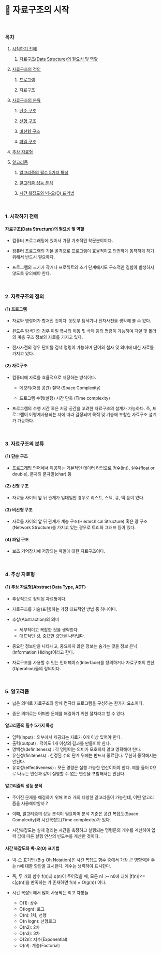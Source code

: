 # 📕 자료구조의 시작

<br>

### 목차

1. [시작하기 전에](#1-시작하기-전에)

    1. [자료구조(Data Structure)의 필요성 및 역할](#자료구조data-structure의-필요성-및-역할)

2. [자료구조의 정의](#2-자료구조의-정의)

    1. [프로그램](#1-프로그램)
    
    2. [자료구조](#2-자료구조)

3. [자료구조의 분류](#3-자료구조의-분류)

    1. [단순 구조](#1-단순-구조)

    2. [선형 구조](#2-선형-구조)

    3. [비선형 구조](#3-비선형-구조)

    4. [파일 구조](#4-파일-구조)

4. [추상 자료형](#4-추상-자료형)

5. [알고리즘](#5-알고리즘)

    1. [알고리즘의 필수 5가지 특성](#알고리즘의-필수-5가지-특성)

    2. [알고리즘 성능 분석](#알고리즘의-성능-분석)

    3. [시간 복잡도와 빅-오(O) 표기법](#시간-복잡도와-빅-오o-표기법)



<br>

### 1. 시작하기 전에

#### 자료구조(Data Structure)의 필요성 및 역할

- 컴퓨터 프로그래밍에 있어서 가장 기초적인 학문분야이다.

- 컴퓨터 프로그램의 기본 골격으로 프로그램이 효율적이고 안전하게 동작하게 하기 위해서 반드시 필요하다.

- 프로그램의 크기가 작거나 프로젝트의 초기 단계에서도 구조적인 결함이 발생하지 않도록 유의해야 한다.

<br>

### 2. 자료구조의 정의

#### (1) 프로그램

- 자료와 명령어가 합쳐진 것이다. 윈도우 탐색기나 전자사전을 생각해 볼 수 있다. 

- 윈도우 탐색기의 경우 파일 복사와 이동 및 삭제 등의 명령이 가능하며 파일 및 폴더의 계층 구조 정보의 자료를 가지고 있다. 

- 전자사전의 경우 단어를 검색 명령이 가능하며 단어의 철자 및 의미에 대한 자료를 가지고 있다.

#### (2) 자료구조

- 컴퓨터에 자료를 효율적으로 저장하는 방식이다.

    - 메모리(저장 공간) 절약 (Space Complexity)

    - 프로그램 수행(실행) 시간 단축 (Time complexity)

- 프로그램의 수행 시간 혹은 저장 공간을 고려한 자료구조의 설계가 가능하다. 즉, 프로그램이 어떻게사용되는 지에 따라 결정되며 목적 및 기능에 부합한 자료구조 설계가 가능하다.

<br>

### 3. 자료구조의 분류

#### (1) 단순 구조

- 프로그래밍 언어에서 제공하는 기본적인 데이터 타입으로 정수(int), 실수(float or double), 문자와 문자열(char) 등

#### (2) 선형 구조

- 자료들 사이의 앞 뒤 관계가 일대일인 경우로 리스트, 스택, 큐, 덱 등이 있다.

#### (3) 비선형 구조

- 자료들 사이의 앞 뒤 관계가 계층 구조(Hierarchical Structure) 혹은 망 구조(Network Structure)를 가지고 있는 경우로 트리와 그래프 등이 있다.

#### (4) 파일 구조

- 보조 기억장치에 저장되는 파일에 대한 자료구조이다.

<br>

### 4. 추상 자료형

#### (1) 추상 자료형(Abstract Data Type, ADT)

- 추상적으로 정의된 자료형이다.

- 자료구조를 기술(표현)하는 가장 대표적인 방법 중 하나이다.

- 추상(Abstraction)의 의미
    - 세부적이고 복잡한 것을 생략한다.
    - 대표적인 것, 중요한 것만을 나타낸다.

- 중요한 정보만을 나타내고, 중요하지 않은 정보는 숨기는 것을 정보 은닉(Information Hiding)이라고 한다.

- 자료구조를 사용할 수 잇는 인터페이스(Interface)를 정의하거나 자료구조의 연산(Operation)들의 정의이다.

<br>

### 5. 알고리즘

- 넓은 의미로 자료구조와 함께 컴퓨터 프로그램을 구성하는 한가지 요소이다.

- 좁은 의미로는 어떠한 문제를 해결하기 위한 절차라고 할 수 있다.

#### 알고리즘의 필수 5가지 특성

- 입력(input) : 외부에서 제공되는 자료가 0개 이상 있어야 한다.
- 출력(output) : 적어도 1개 이상의 결과를 만들어야 한다.
- 명백성(definiteness) : 각 명령어는 의미가 모호하지 않고 명확해야 한다.
- 유한성(finiteness) : 한정된 수의 단계 뒤에는 반드시 종료된다. 무한히 동작해서는 안된다.
- 유효성(effectiveness) : 모든 명령은 실행 가능한 연산이어야 한다. 예를 들어 0으로 나누는 연산과 같이 실행할 수 없는 연산을 포함해서는 안된다.

#### 알고리즘의 성능 분석

- 주어진 문제를 해결하기 위해 여러 개의 다양한 알고리즘이 가능한데, 어떤 알고리즘을 사용해야할까 ?

- 이때, 알고리즘의 성능 분석이 필요하며 분석 기준은 공간 복잡도(Space Complexity)와 시간복잡도(Time complexity)가 있다.

- 시간복잡도는 실제 걸리는 시간을 측정하고 실행되는 명령문의 개수를 계산하여 입력 값에 따른 실행 연산의 빈도수를 계산한 것이다.

#### 시간 복잡도와 빅-오(O) 표기법

- 빅-오 표기법 (Big-Oh Notation)은 시간 복잡도 함수 중에서 가장 큰 영향력을 주는 n에 대한 항만을 표시한다. 계수는 생략하여 표시한다.

- 즉, 두 개의 함수 f(n)과 q(n)이 주어졌을 때, 모든 n1 >- n0에 대해 |f(n)|<= c|g(n)|을 만족하는 가 존재하면 f(n) = O(g(n)) 이다.

- 시간 복잡도에서 많이 사용되는 최고 차항들

    - O(1): 상수
    - O(logn): 로그
    - O(n): 1차, 선형
    - O(n logn): 선형로그
    - O(n2): 2차
    - O(n3): 3차
    - O(2n): 지수(Exponential)
    - O(n!): 계승(Factorial)
